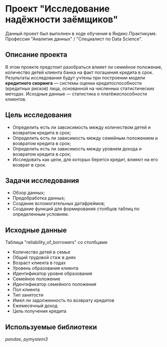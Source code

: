 # Проект "Исследование надёжности заёмщиков"

Данный проект был выполнен в ходе обучения в Яндекс.Практикуме. Профессии "Аналитик данных" / "Специалист по Data Science".

## Описание проекта

В этом проекте предстоит разобраться влияет ли семейное положение, количество детей клиента банка на факт погашения кредита в срок. Результаты исследования будут учтены при построении модели **кредитного скоринга** — системы оценки кредитоспособности (кредитных рисков) лица, основанной на численных статистических методах. Исходные данные — статистика о платёжеспособности клиентов. 

## Цель исследования

- Определить есть ли завсисимость между количеством детей и возвратом кредита в срок;
- Определить есть ли зависимость между семейным положением и возвратом кредита в срок;
- Определить есть ли зависимость между уровнем дохода и возвратом кредита в срок;
- Исследовать как цели, для которых берется кредит, влияют на его возврат в срок.

## Задачи исследования

- Обзор данных;
- Предобработка данных;
- Создание вспомогательных датафреймов;
- Создание функций для формирования столбцов таблиц по определенным условиям.

## Исходные данные

Таблица "reliability_of_borrowers" со столбцами

- Количество детей в семье
- Общий трудовой стаж в днях
- Возраст клиента в годах
- Уровень образования клиента
- Идентификатор уровня образования
- Семейное положение
- Идентификатор семейного положения
- Пол клиента
- Тип занятости
- Имел ли задолженность по возврату кредитов
- Ежемесячный доход
- Цель получения кредита

## Используемые библиотеки

*pandas*, *pymystem3*
